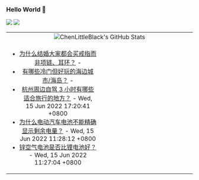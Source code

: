 ### Hello World 👋

[![](https://img.shields.io/badge/@ChenLittleBlack-1a6c81?style=flat&logo=java&logoColor=1a6c81&label=Java&colorA=ffffff)](https://www.java.com/)
[![](https://img.shields.io/badge/@ChenLittleBlack-41b883?style=flat&logo=vuedotjs&logoColor=41b883&label=Vue&colorA=ffffff)](https://cn.vuejs.org/)

<table>
<tr>
<td colspan="2" style="text-align: center;">
<img alt="ChenLittleBlack's GitHub Stats" src="https://github-readme-stats.vercel.app/api?username=ChenLittleBlack&show_icons=true&icon_color=CE1D2D&text_color=718096&bg_color=ffffff&hide_title=true" />
</td>
</tr>
<tr>
<td align="center" valign="middle">

<!-- START_SECTION:blog -->
* <a href='http://www.zhihu.com/question/533442303/answer/2531573395?utm_campaign=rss&utm_medium=rss&utm_source=rss&utm_content=title' target='_blank'>为什么结婚大家都会买戒指而非项链、耳环？</a> - 
* <a href='http://www.zhihu.com/question/41585407/answer/2529994061?utm_campaign=rss&utm_medium=rss&utm_source=rss&utm_content=title' target='_blank'>有哪些冷门但好玩的海边城市/海岛？</a> - 
* <a href='http://www.zhihu.com/question/371774019/answer/2528081615?utm_campaign=rss&utm_medium=rss&utm_source=rss&utm_content=title' target='_blank'>杭州周边自驾 3 小时有哪些适合旅行的地方？</a> - Wed, 15 Jun 2022 17:20:41 +0800
* <a href='http://www.zhihu.com/question/24778938/answer/2525327698?utm_campaign=rss&utm_medium=rss&utm_source=rss&utm_content=title' target='_blank'>为什么电动汽车电池不能精确显示剩余电量？</a> - Wed, 15 Jun 2022 11:28:12 +0800
* <a href='http://www.zhihu.com/question/266539528/answer/2521887430?utm_campaign=rss&utm_medium=rss&utm_source=rss&utm_content=title' target='_blank'>锌空气电池是否比锂电池好？</a> - Wed, 15 Jun 2022 11:27:04 +0800
<!-- END_SECTION:blog -->

</td>
<td valign="middle" width="50%">

<!-- START_SECTION:douban -->

<!-- END_SECTION:douban -->

</td>
</tr>
</table>
